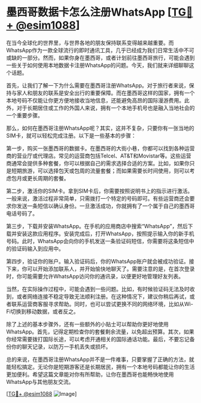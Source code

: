 # 墨西哥数据卡怎么注册WhatsApp [[TG💪+ @esim1088](https://t.me/s/esim1088)]

在当今全球化的世界里，与世界各地的朋友保持联系变得越来越重要。而WhatsApp作为一款全球流行的即时通讯工具，几乎已经成为我们日常生活中不可或缺的一部分。然而，如果你身在墨西哥，或者计划前往墨西哥旅行，可能会遇到一些关于如何使用本地数据卡注册WhatsApp的问题。今天，我们就来详细聊聊这个话题。

首先，让我们了解一下为什么需要在墨西哥注册WhatsApp。对于旅行者来说，保持与家人和朋友的联系是安全出行的重要保障。而在墨西哥这样的国家，拥有一个本地号码不仅能让你更方便地接收当地信息，还能避免高昂的国际漫游费用。此外，对于长期居住或工作的外国人来说，拥有一个本地手机号也是融入当地社会的一个重要步骤。

那么，如何在墨西哥注册WhatsApp呢？其实，这并不复杂，只要你有一张当地的SIM卡，就可以轻松完成注册。以下是一些基本的步骤：

第一步，购买一张墨西哥的数据卡。在墨西哥的大街小巷，你都可以找到各种运营商的营业厅或代理店。常见的运营商包括Telcel、AT&T和Movistar等。这些运营商通常会提供多种套餐，你可以根据自己的需求选择合适的方案。比如，如果你只是短期旅游，可以选择包天或包周的流量套餐；而如果需要长时间使用，则可以考虑包月或更长周期的套餐。

第二步，激活你的SIM卡。拿到SIM卡后，你需要按照说明书上的指示进行激活。一般来说，激活过程非常简单，只需拨打一个特定的号码即可。有些运营商还会要求你发送一条短信以确认身份。一旦激活成功，你就拥有了一个属于自己的墨西哥电话号码了。

第三步，下载并安装WhatsApp。在手机的应用商店中搜索“WhatsApp”，然后下载并安装这款应用程序。安装完成后，打开WhatsApp，按照提示输入你的新手机号码。此时，WhatsApp会向你的手机发送一条验证码短信，你需要将这条短信中的验证码输入到应用中。

第四步，验证你的账户。输入验证码后，你的WhatsApp账户就会被成功验证。接下来，你可以开始添加联系人，并开始愉快地聊天了。需要注意的是，在首次登录时，你可能需要允许WhatsApp访问你的通讯录，以便更好地管理好友列表。

当然，在实际操作过程中，可能会遇到一些问题。比如，有时候验证码无法及时收到，或者网络连接不稳定导致无法顺利注册。在这种情况下，建议你稍后再试，或者联系运营商客服寻求帮助。同时，也可以尝试更换不同的网络环境，比如从Wi-Fi切换到移动数据，或者反之。

除了上述的基本步骤外，还有一些额外的小贴士可以帮助你更好地使用WhatsApp。首先，记得定期检查你的套餐剩余流量，以免超出预算。其次，如果你经常需要拨打国际长途，可以考虑开通相关的国际通话功能。最后，不要忘记备份你的聊天记录，以防万一手机丢失或损坏。

总的来说，在墨西哥注册WhatsApp并不是一件难事，只要掌握了正确的方法，就能轻松搞定。无论你是短期游客还是长期居民，拥有一个本地号码都能让你的生活更加便利。希望这篇文章能对你有所帮助，让你在墨西哥也能畅快地使用WhatsApp与其他朋友交流。

[[TG💪+ @esim1088](https://t.me/s/esim1088) ![Image](https://i.postimg.cc/4NQfJmqS/Snipaste-2025-05-13-00-14-12.png)]